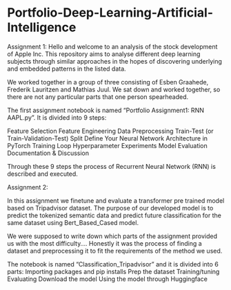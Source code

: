 # Portfolio-Deep-Learning-Artificial-Intelligence

Assignment 1:
Hello and welcome to an analysis of the stock development of Apple Inc. This repository aims to analyse different deep learning subjects through similar approaches in the hopes of discovering underlying and embedded patterns in the listed data. 

We worked together in a group of three consisting of Esben Graahede, Frederik Lauritzen and Mathias Juul. We sat down and worked together, so there are not any particular parts that one person spearheaded.

The first assignment notebook is named “Portfolio Assignment1: RNN AAPL.py”. It is divided into 9 steps:

Feature Selection
Feature Engineering
Data Preprocessing
Train-Test (or Train-Validation-Test) Split
Define Your Neural Network Architecture in PyTorch
Training Loop
Hyperparameter Experiments
Model Evaluation
Documentation & Discussion

Through these 9 steps the process of Recurrent Neural Network (RNN) is described and executed.


Assignment 2:

In this assignment we finetune and evaluate a transformer pre trained model based on Tripadvisor dataset. The purpose of our developed model is to predict the tokenized semantic data and predict future classification for the same dataset using Bert_Based_Cased model.

We were supposed to write down which parts of the assignment provided us with the most difficulty…. Honestly it was the process of finding a dataset and preprocessing it to fit the requirements of the method we used.

The notebook is named “Classification_Tripadvisor” and it is divided into 6 parts:
Importing packages and pip installs
Prep the dataset
Training/tuning
Evaluating
Download the model
Using the model through Huggingface
